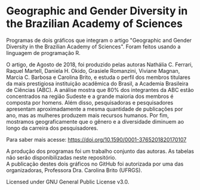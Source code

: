 # Geographic and Gender Diversity in the Brazilian Academy of Sciences
Programas de dois gráficos que integram o artigo "Geographic and Gender Diversity in the Brazilian Academy of Sciences". Foram feitos usando a linguagem de programação R.

O artigo, de Agosto de 2018, foi produzido pelas autoras Nathália C. Ferrari, Raquel Martell, Daniela H. Okido, Grasiele Romanzini, Viviane Magnan, Marcia C. Barbosa e Carolina Brito, e estuda o perfil dos membros titulares da mais prestigiosa instituição acadêmica do Brasil, a Academia Brasileira de Ciências (ABC). A análise mostra que 80% dos integrantes da ABC estão concentrados na região Sudeste e a grande maioria dos membros é composta por homens. Além disso, pesquisadoras e pesquisadores apresentam aproximadamente a mesma quantidade de publicações por ano, mas as mulheres produzem mais recursos humanos. Por fim, mostramos geograficamente que o gênero e a diversidade diminuem ao longo da carreira dos pesquisadores.

Para saber mais acesse: https://doi.org/10.1590/0001-3765201820170107


A produção dos programas foi um trabalho conjunto das autoras. As tabelas não serão disponibilizadas neste repositório.  
A publicação destes dois gráficos no GitHub foi autorizada por uma das organizadoras, Professora Dra. Carolina Brito (UFRGS).

Licensed under GNU General Public License v3.0.
